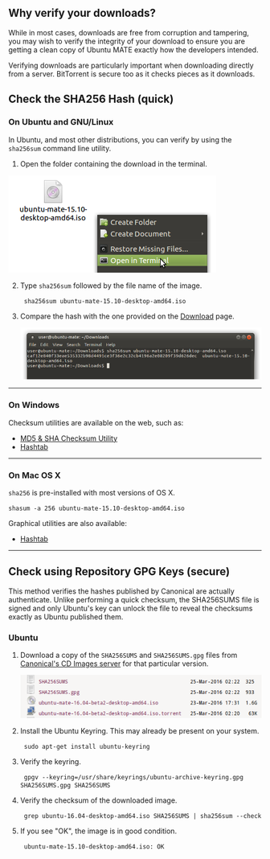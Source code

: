 <!--
.. title: How to Verify Downloads
.. slug: how-to-verify-downloads
.. date: 2016-04-07 21:00:00 UTC
.. tags: Verify,Download,Security,Checksum
.. link:
.. description: Methods to verify your downloads are immune from hackers.
.. type: text
.. author: Luke Horwell
-->

## Why verify your downloads?

While in most cases, downloads are free from corruption and tampering,
you may wish to verify the integrity of your download to ensure you
are getting a clean copy of Ubuntu MATE exactly how the developers intended.

Verifying downloads are particularly important when downloading directly from
a server. BitTorrent is secure too as it checks pieces as it downloads.


## Check the SHA256 Hash (quick)

### On Ubuntu and GNU/Linux
In Ubuntu, and most other distributions, you can verify by using the `sha256sum`
command line utility.

1. Open the folder containing the download in the terminal.

![](/gallery/quick-help-screenshots/sha256-ubuntu-1.png "Opening the folder in the terminal.")


2. Type `sha256sum` followed by the file name of the image.

        sha256sum ubuntu-mate-15.10-desktop-amd64.iso


3. Compare the hash with the one provided on the [Download](/download/) page.

    ![](/gallery/quick-help-screenshots/sha256-ubuntu-2.png "Results from the hash")


-----------
### On Windows

Checksum utilities are available on the web, such as:

 * [MD5 & SHA Checksum Utility](https://raylin.wordpress.com/downloads/md5-sha-1-checksum-utility/)
 * [Hashtab](http://implbits.com/products/hashtab/)


-----------
### On Mac OS X

`sha256` is pre-installed with most versions of OS X.

    shasum -a 256 ubuntu-mate-15.10-desktop-amd64.iso


Graphical utilities are also available:

 * [Hashtab](http://implbits.com/products/hashtab/)


-----------
## Check using Repository GPG Keys (secure)

This method verifies the hashes published by Canonical are
actually authenticate. Unlike performing a quick checksum,
the SHA256SUMS file is signed and only Ubuntu's key can unlock
the file to reveal the checksums exactly as Ubuntu published them.

### Ubuntu

1. Download a copy of the `SHA256SUMS` and `SHA256SUMS.gpg` files
from [Canonical's CD Images server](http://cdimage.ubuntu.com/ubuntu-mate/releases/) for that particular version.

    ![](/gallery/quick-help-screenshots/sha256sums-gpg.png "Finding the SHA256SUMS file")


2. Install the Ubuntu Keyring. This may already be present on your system.

        sudo apt-get install ubuntu-keyring


3. Verify the keyring.

        gpgv --keyring=/usr/share/keyrings/ubuntu-archive-keyring.gpg SHA256SUMS.gpg SHA256SUMS


4. Verify the checksum of the downloaded image.

        grep ubuntu-16.04-desktop-amd64.iso SHA256SUMS | sha256sum --check

5. If you see "OK", the image is in good condition.

        ubuntu-mate-15.10-desktop-amd64.iso: OK

